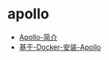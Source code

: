 # apollo

- [Apollo-简介](/zh/apollo/01-Apollo-简介.html)
- [基于-Docker-安装-Apollo](/zh/apollo/02-Apollo-基于-Docker-安装-Apollo.html)